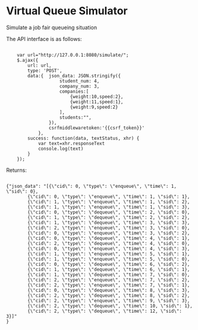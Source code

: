 Virtual Queue Simulator
===============

Simulate a job fair queueing situation

The API interface is as follows:
<pre><code>
	var url="http://127.0.0.1:8080/simulate/";
	$.ajax({
	    url: url,
	    type: 'POST',
	    data:{	json_data: JSON.stringify({
	    			student_num: 4,
	    			company_num: 3,
	    			companies:[
	    				{weight:10,speed:2},
	    				{weight:11,speed:1},
	    				{weight:9,speed:2}
	    			],
	    			students:"",
	    		}),
	    		csrfmiddlewaretoken:'{{csrf_token}}'
	    	},
	    success: function(data, textStatus, xhr) {
	    	var text=xhr.responseText
	    	console.log(text)
	    }
	});
</code></pre>

Returns:
<pre><code>
{"json_data": "[{\"cid\": 0, \"type\": \"enqueue\", \"time\": 1, \"sid\": 0}, 
		{\"cid\": 0, \"type\": \"enqueue\", \"time\": 1, \"sid\": 1}, 
		{\"cid\": 1, \"type\": \"enqueue\", \"time\": 1, \"sid\": 2}, 
		{\"cid\": 1, \"type\": \"enqueue\", \"time\": 1, \"sid\": 3}, 
		{\"cid\": 0, \"type\": \"dequeue\", \"time\": 2, \"sid\": 0}, 
		{\"cid\": 1, \"type\": \"dequeue\", \"time\": 2, \"sid\": 2}, 
		{\"cid\": 1, \"type\": \"dequeue\", \"time\": 3, \"sid\": 3}, 
		{\"cid\": 2, \"type\": \"enqueue\", \"time\": 3, \"sid\": 0}, 
		{\"cid\": 0, \"type\": \"enqueue\", \"time\": 3, \"sid\": 2}, 
		{\"cid\": 0, \"type\": \"dequeue\", \"time\": 4, \"sid\": 1}, 
		{\"cid\": 2, \"type\": \"dequeue\", \"time\": 4, \"sid\": 0}, 
		{\"cid\": 0, \"type\": \"enqueue\", \"time\": 4, \"sid\": 3}, 
		{\"cid\": 1, \"type\": \"enqueue\", \"time\": 5, \"sid\": 1}, 
		{\"cid\": 1, \"type\": \"enqueue\", \"time\": 5, \"sid\": 0}, 
		{\"cid\": 0, \"type\": \"dequeue\", \"time\": 6, \"sid\": 2}, 
		{\"cid\": 1, \"type\": \"dequeue\", \"time\": 6, \"sid\": 1}, 
		{\"cid\": 1, \"type\": \"dequeue\", \"time\": 7, \"sid\": 0}, 
		{\"cid\": 2, \"type\": \"enqueue\", \"time\": 7, \"sid\": 2}, 
		{\"cid\": 2, \"type\": \"enqueue\", \"time\": 7, \"sid\": 1}, 
		{\"cid\": 0, \"type\": \"dequeue\", \"time\": 8, \"sid\": 3}, 
		{\"cid\": 2, \"type\": \"dequeue\", \"time\": 8, \"sid\": 2}, 
		{\"cid\": 2, \"type\": \"enqueue\", \"time\": 9, \"sid\": 3}, 
		{\"cid\": 2, \"type\": \"dequeue\", \"time\": 10, \"sid\": 1}, 
		{\"cid\": 2, \"type\": \"dequeue\", \"time\": 12, \"sid\": 3}]"
} 
</code></pre>
